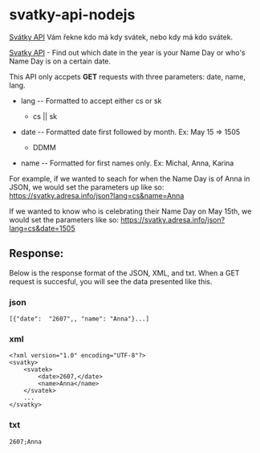 svatky-api-nodejs
=================

[Svátky API](https://svatky.adresa.info/) Vám řekne kdo má kdy svátek, nebo kdy má kdo svátek.

[Svatky API](https://svatky.adresa.info/) - Find out which date in the year is your Name Day or who's Name Day is on a certain date.

This API only accpets **GET** requests with three parameters: date, name, lang.

* lang -- Formatted to accept either cs or sk
    * cs || sk

* date -- Formatted date first followed by month. Ex: May 15 => 1505
    * DDMM

* name -- Formatted for first names only. Ex: Michal, Anna, Karina


For example, if we wanted to seach for when the Name Day is of Anna in JSON, we would set the parameters up like so:
https://svatky.adresa.info/json?lang=cs&name=Anna

If we wanted to know who is celebrating their Name Day on May 15th, we would set the parameters like so:
https://svatky.adresa.info/json?lang=cs&date=1505


## Response: 
Below is the response format of the JSON, XML, and txt. When a GET request is succesful, you will see the data presented like this.

### json
```[{"date":  "2607",, "name": "Anna"}...]```

### xml

```
<?xml version="1.0" encoding="UTF-8"?>
<svatky>
    <svatek>
        <date>2607,</date>
        <name>Anna</name>
    </svatek>
    ...
</svatky>
```
                    
### txt
```2607;Anna```

